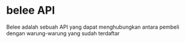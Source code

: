 # belee API

Belee adalah sebuah API yang dapat menghubungkan antara pembeli dengan warung-warung yang sudah terdaftar

